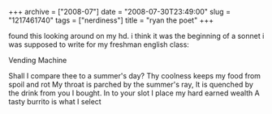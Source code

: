 +++
archive = ["2008-07"]
date = "2008-07-30T23:49:00"
slug = "1217461740"
tags = ["nerdiness"]
title = "ryan the poet"
+++

found this looking around on my hd. i think it was the beginning of
a sonnet i was supposed to write for my freshman english class:

Vending Machine

Shall I compare thee to a summer's day?
Thy coolness keeps my food from spoil and rot
My throat is parched by the summer's ray,
It is quenched by the drink from you I bought.
In to your slot I place my hard earned wealth
A tasty burrito is what I select

